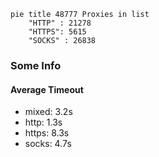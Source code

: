 
```mermaid
pie title 48777 Proxies in list
    "HTTP" : 21278
    "HTTPS": 5615
    "SOCKS" : 26838
```

### Some Info
#### Average Timeout

- mixed: 3.2s
- http: 1.3s
- https: 8.3s
- socks: 4.7s